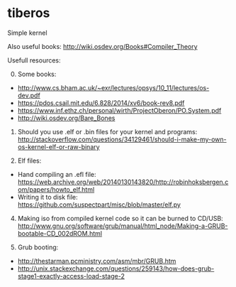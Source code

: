 # tiberos
Simple kernel

Also useful books: http://wiki.osdev.org/Books#Compiler_Theory

Usefull resources:

0. Some books:
  * http://www.cs.bham.ac.uk/~exr/lectures/opsys/10_11/lectures/os-dev.pdf
  * https://pdos.csail.mit.edu/6.828/2014/xv6/book-rev8.pdf
  * https://www.inf.ethz.ch/personal/wirth/ProjectOberon/PO.System.pdf
  * http://wiki.osdev.org/Bare_Bones

1. Should you use .elf or .bin files for your kernel and programs: http://stackoverflow.com/questions/34129461/should-i-make-my-own-os-kernel-elf-or-raw-binary

2. Elf files:
  * Hand compiling an .efl file: https://web.archive.org/web/20140130143820/http://robinhoksbergen.com/papers/howto_elf.html
  * Writing it to disk file: https://github.com/suspectpart/misc/blob/master/elf.py


4. Making iso from compiled kernel code so it can be burned to CD/USB: http://www.gnu.org/software/grub/manual/html_node/Making-a-GRUB-bootable-CD_002dROM.html 

5. Grub booting: 
  * http://thestarman.pcministry.com/asm/mbr/GRUB.htm
  * http://unix.stackexchange.com/questions/259143/how-does-grub-stage1-exactly-access-load-stage-2
